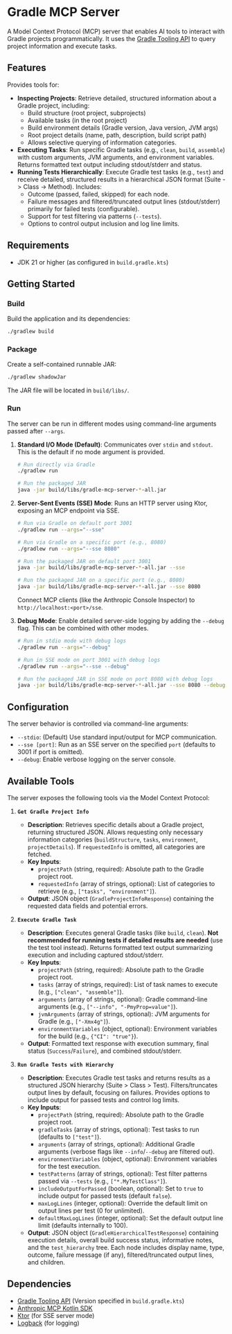# Gradle MCP Server

A Model Context Protocol (MCP) server that enables AI tools to interact with Gradle projects programmatically. It uses the [Gradle Tooling API](https://docs.gradle.org/current/userguide/tooling_api.html) to query project information and execute tasks.

## Features

Provides tools for:

-   **Inspecting Projects**: Retrieve detailed, structured information about a Gradle project, including:
    -   Build structure (root project, subprojects)
    -   Available tasks (in the root project)
    -   Build environment details (Gradle version, Java version, JVM args)
    -   Root project details (name, path, description, build script path)
    -   Allows selective querying of information categories.
-   **Executing Tasks**: Run specific Gradle tasks (e.g., `clean`, `build`, `assemble`) with custom arguments, JVM arguments, and environment variables. Returns formatted text output including stdout/stderr and status.
-   **Running Tests Hierarchically**: Execute Gradle test tasks (e.g., `test`) and receive detailed, structured results in a hierarchical JSON format (Suite -> Class -> Method). Includes:
    -   Outcome (passed, failed, skipped) for each node.
    -   Failure messages and filtered/truncated output lines (stdout/stderr) primarily for failed tests (configurable).
    -   Support for test filtering via patterns (`--tests`).
    -   Options to control output inclusion and log line limits.

## Requirements

-   JDK 21 or higher (as configured in `build.gradle.kts`)

## Getting Started

### Build

Build the application and its dependencies:

```bash
./gradlew build
```

### Package

Create a self-contained runnable JAR:

```bash
./gradlew shadowJar
```

The JAR file will be located in `build/libs/`.

### Run

The server can be run in different modes using command-line arguments passed after `--args`.

1.  **Standard I/O Mode (Default)**:
    Communicates over `stdin` and `stdout`. This is the default if no mode argument is provided.

    ```bash
    # Run directly via Gradle
    ./gradlew run

    # Run the packaged JAR
    java -jar build/libs/gradle-mcp-server-*-all.jar
    ```

2.  **Server-Sent Events (SSE) Mode**:
    Runs an HTTP server using Ktor, exposing an MCP endpoint via SSE.

    ```bash
    # Run via Gradle on default port 3001
    ./gradlew run --args="--sse"

    # Run via Gradle on a specific port (e.g., 8080)
    ./gradlew run --args="--sse 8080"

    # Run the packaged JAR on default port 3001
    java -jar build/libs/gradle-mcp-server-*-all.jar --sse

    # Run the packaged JAR on a specific port (e.g., 8080)
    java -jar build/libs/gradle-mcp-server-*-all.jar --sse 8080
    ```

    Connect MCP clients (like the Anthropic Console Inspector) to `http://localhost:<port>/sse`.

3.  **Debug Mode**:
    Enable detailed server-side logging by adding the `--debug` flag. This can be combined with other modes.

    ```bash
    # Run in stdio mode with debug logs
    ./gradlew run --args="--debug"

    # Run in SSE mode on port 3001 with debug logs
    ./gradlew run --args="--sse --debug"

    # Run the packaged JAR in SSE mode on port 8080 with debug logs
    java -jar build/libs/gradle-mcp-server-*-all.jar --sse 8080 --debug
    ```

## Configuration

The server behavior is controlled via command-line arguments:

-   `--stdio`: (Default) Use standard input/output for MCP communication.
-   `--sse [port]`: Run as an SSE server on the specified `port` (defaults to 3001 if port is omitted).
-   `--debug`: Enable verbose logging on the server console.

## Available Tools

The server exposes the following tools via the Model Context Protocol:

1.  **`Get Gradle Project Info`**
    -   **Description**: Retrieves specific details about a Gradle project, returning structured JSON. Allows requesting only necessary information categories (`buildStructure`, `tasks`, `environment`, `projectDetails`). If `requestedInfo` is omitted, all categories are fetched.
    -   **Key Inputs**:
        -   `projectPath` (string, required): Absolute path to the Gradle project root.
        -   `requestedInfo` (array of strings, optional): List of categories to retrieve (e.g., `["tasks", "environment"]`).
    -   **Output**: JSON object (`GradleProjectInfoResponse`) containing the requested data fields and potential errors.

2.  **`Execute Gradle Task`**
    -   **Description**: Executes general Gradle tasks (like `build`, `clean`). **Not recommended for running tests if detailed results are needed** (use the test tool instead). Returns formatted text output summarizing execution and including captured stdout/stderr.
    -   **Key Inputs**:
        -   `projectPath` (string, required): Absolute path to the Gradle project root.
        -   `tasks` (array of strings, required): List of task names to execute (e.g., `["clean", "assemble"]`).
        -   `arguments` (array of strings, optional): Gradle command-line arguments (e.g., `["--info", "-PmyProp=value"]`).
        -   `jvmArguments` (array of strings, optional): JVM arguments for Gradle (e.g., `["-Xmx4g"]`).
        -   `environmentVariables` (object, optional): Environment variables for the build (e.g., `{"CI": "true"}`).
    -   **Output**: Formatted text response with execution summary, final status (`Success`/`Failure`), and combined stdout/stderr.

3.  **`Run Gradle Tests with Hierarchy`**
    -   **Description**: Executes Gradle test tasks and returns results as a structured JSON hierarchy (Suite > Class > Test). Filters/truncates output lines by default, focusing on failures. Provides options to include output for passed tests and control log limits.
    -   **Key Inputs**:
        -   `projectPath` (string, required): Absolute path to the Gradle project root.
        -   `gradleTasks` (array of strings, optional): Test tasks to run (defaults to `["test"]`).
        -   `arguments` (array of strings, optional): Additional Gradle arguments (verbose flags like `--info`/`--debug` are filtered out).
        -   `environmentVariables` (object, optional): Environment variables for the test execution.
        -   `testPatterns` (array of strings, optional): Test filter patterns passed via `--tests` (e.g., `["*.MyTestClass"]`).
        -   `includeOutputForPassed` (boolean, optional): Set to `true` to include output for passed tests (default `false`).
        -   `maxLogLines` (integer, optional): Override the default limit on output lines per test (0 for unlimited).
        -   `defaultMaxLogLines` (integer, optional): Set the default output line limit (defaults internally to 100).
    -   **Output**: JSON object (`GradleHierarchicalTestResponse`) containing execution details, overall build success status, informative notes, and the `test_hierarchy` tree. Each node includes display name, type, outcome, failure message (if any), filtered/truncated output lines, and children.

## Dependencies

-   [Gradle Tooling API](https://docs.gradle.org/current/userguide/tooling_api.html) (Version specified in `build.gradle.kts`)
-   [Anthropic MCP Kotlin SDK](https://github.com/wiremock-inc/anthropic-mcp-kotlin-sdk)
-   [Ktor](https://ktor.io/) (for SSE server mode)
-   [Logback](https://logback.qos.ch/) (for logging)
